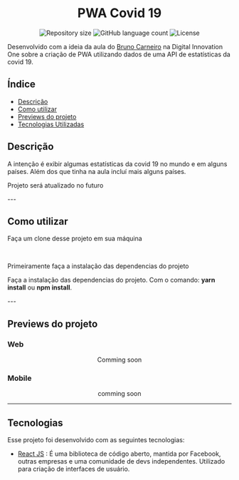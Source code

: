 <h1 align="center">
  PWA Covid 19
</h1>

<p align="center">
 <img alt="Repository size" src="https://img.shields.io/github/repo-size/luizeduul/PWA-covid19-Statistics">
 <img alt="GitHub language count" src="https://img.shields.io/github/languages/count/luizeduul/PWA-covid19-Statistics">
 <img alt="License" src="https://img.shields.io/badge/license-MIT-brightgreen">
</p>

<p>Desenvolvido com a ideia da aula  do <a href="https://www.linkedin.com/in/carneirobruno/" target="_blank" rel="noopener noreferrer nofollow">Bruno Carneiro</a> na Digital Innovation One sobre a criação de PWA utilizando dados de uma API de estatísticas da covid 19.  
  
</p>

## Índice
- [Descrição](#descrição)
- [Como utilizar](#como-utilizar)
- [Previews do projeto](#previews-do-projeto)
- [Tecnologias Utilizadas](#tecnologias)

## Descrição
<p>A intenção é exibir algumas estatísticas da covid 19 no mundo e em alguns países. Além dos que tinha na aula incluí mais alguns países.</p>
<p>Projeto será atualizado no futuro</p>
---

## Como utilizar 
<p>Faça um clone desse projeto em sua máquina</p><br>
<p>Primeiramente faça a instalação das dependencias do projeto</p>
<p>Faça a instalação das dependencias do projeto. Com o comando: <strong>yarn install</strong> ou <strong>npm install</strong>.</p>
---

## Previews do projeto
<h3>Web</h3>
<p align="center">
  Comming soon
</p>

<h3>Mobile</h3>
<p align="center">
  comming soon
</p>

---

## Tecnologias
 Esse projeto foi desenvolvido com as seguintes tecnologias:
  - [React JS](https://reactjs.org) : É uma biblioteca de código aberto, mantida por Facebook, outras empresas e uma comunidade de devs independentes. Utilizado para criação de interfaces de usuário.

